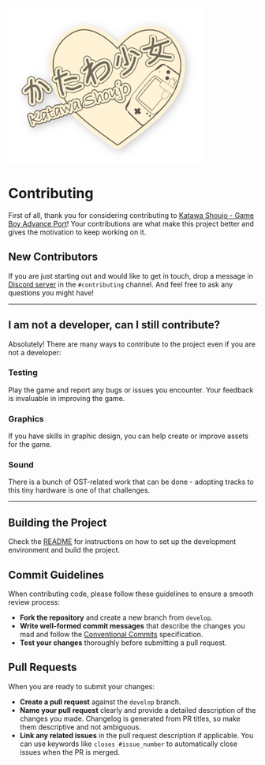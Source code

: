 ![Katawa Shoujo - Game Boy Advance Port](site/github-logo.png)

# Contributing

First of all, thank you for considering contributing to [Katawa Shoujo - Game Boy Advance Port](https://github.com/neparij/katawa-shoujo-agb)! Your contributions are what make this project better and gives the motivation to keep working on it.

## New Contributors

If you are just starting out and would like to get in touch, drop a message in [Discord server](https://discord.gg/9FyENHtUxy) in the `#contributing` channel. And feel free to ask any questions you might have!

---

## I am not a developer, can I still contribute?

Absolutely! There are many ways to contribute to the project even if you are not a developer:

### Testing

Play the game and report any bugs or issues you encounter. Your feedback is invaluable in improving the game.

### Graphics

If you have skills in graphic design, you can help create or improve assets for the game.

### Sound
There is a bunch of OST-related work that can be done - adopting tracks to this tiny hardware is one of that challenges.

---

## Building the Project

Check the [README](README.md#requirements) for instructions on how to set up the development environment and build the project.

## Commit Guidelines

When contributing code, please follow these guidelines to ensure a smooth review process:

- **Fork the repository** and create a new branch from `develop`.
- **Write well-formed commit messages** that describe the changes you mad and follow the [Conventional Commits](https://www.conventionalcommits.org) specification.
- **Test your changes** thoroughly before submitting a pull request.

## Pull Requests

When you are ready to submit your changes:

- **Create a pull request** against the `develop` branch.
- **Name your pull request** clearly and provide a detailed description of the changes you made. Changelog is generated from PR titles, so make them descriptive and not ambiguous.
- **Link any related issues** in the pull request description if applicable. You can use keywords like `closes #issue_number` to automatically close issues when the PR is merged.

